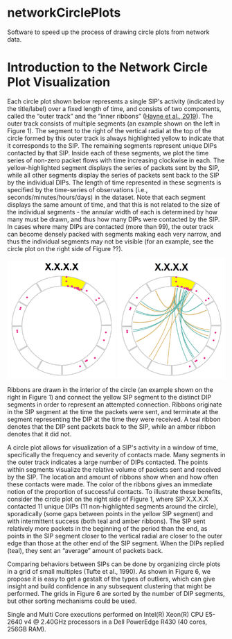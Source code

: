 # networkCirclePlots
Software to speed up the process of drawing circle plots from network data.

# Introduction to the Network Circle Plot Visualization

Each circle plot shown below represents a single SIP's activity (indicated by the title/label) over a fixed length of time, and consists of two components, called the “outer track” and the “inner ribbons” ([Hayne et al., 2019](http://selfsynchronize.com/hayne/papers/Hayne_HICSS_2019_Comparison_of_Supervised_and_Unsupervised_Learning_for_Detecting_Anomalies_in_Network_Traffic.pdf)).  The outer track consists of multiple segments (an example shown on the left in Figure 1).  The segment to the right of the vertical radial at the top of the circle formed by this outer track is always highlighted yellow to indicate that it corresponds to the SIP.  The remaining segments represent unique DIPs contacted by that SIP.  Inside each of these segments, we plot the time series of non-zero packet flows with time increasing clockwise in each.  The yellow-highlighted segment displays the series of packets sent by the SIP, while all other segments display the series of packets sent back to the SIP by the individual DIPs.  The length of time represented in these segments is specified by the time-series of observations (i.e., seconds/minutes/hours/days) in the dataset.  Note that each segment displays the same amount of time, and that this is not related to the size of the individual segments - the annular width of each is determined by how many must be drawn, and thus how many DIPs were contacted by the SIP.  In cases where many DIPs are contacted (more than 99), the outer track can become densely packed with segments making each very narrow, and thus the individual segments may not be visible (for an example, see the circle plot on the right side of Figure ??).

<p float="center">
  <img src="/images/CirclePlot_Basic1.png" width="250" />
  <img src="/images/CirclePlot_Basic2.png" width="250" /> 
</p>

Ribbons are drawn in the interior of the circle (an example shown on the right in Figure 1) and connect the yellow SIP segment to the distinct DIP segments in order to represent an attempted connection.  Ribbons originate in the SIP segment at the time the packets were sent, and terminate at the segment representing the DIP at the time they were received.  A teal ribbon denotes that the DIP sent packets back to the SIP, while an amber ribbon denotes that it did not.	

A circle plot allows for visualization of a SIP's activity in a window of time, specifically the frequency and severity of contacts made.  Many segments in the outer track indicates a large number of DIPs contacted.  The points within segments visualize the relative volume of packets sent and received by the SIP.  The location and amount of ribbons show when and how often these contacts were made.  The color of the ribbons gives an immediate notion of the proportion of successful contacts.  To illustrate these benefits, consider the circle plot on the right side of Figure 1, where SIP X.X.X.X contacted 11 unique DIPs (11 non-highlighted segments around the circle), sporadically (some gaps between points in the yellow SIP segment) and with intermittent success (both teal and amber ribbons).  The SIP sent relatively more packets in the beginning of the period than the end, as points in the SIP segment closer to the vertical radial are closer to the outer edge than those at the other end of the SIP segment.  When the DIPs replied (teal), they sent an “average” amount of packets back.

Comparing behaviors between SIPs can be done by organizing circle plots in a grid of small multiples (Tufte et al., 1990).  As shown in Figure 6, we propose it is easy to get a gestalt of the types of outliers, which can give insight and build confidence in any subsequent clustering that might be performed.  The grids in Figure 6 are sorted by the number of DIP segments, but other sorting mechanisms could be used.



Single and Multi Core executions performed on Intel(R) Xeon(R) CPU E5-2640 v4 @ 2.40GHz processors in a Dell PowerEdge R430 (40 cores, 256GB RAM).
